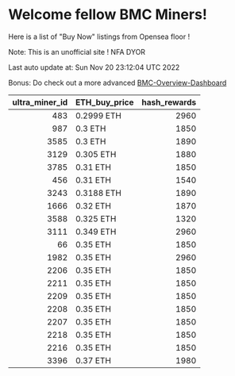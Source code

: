 # Welcome fellow BMC Miners!
Here is a list of "Buy Now" listings from Opensea floor !

Note: This is an unofficial site ! NFA DYOR

Last auto update at: Sun Nov 20 23:12:04 UTC 2022

Bonus: Do check out a more advanced [BMC-Overview-Dashboard](https://dune.com/defifunk/BMC-Overview-Dashboard)


|   ultra_miner_id | ETH_buy_price   |   hash_rewards |
|-----------------:|:----------------|---------------:|
|              483 | 0.2999 ETH      |           2960 |
|              987 | 0.3 ETH         |           1850 |
|             3585 | 0.3 ETH         |           1890 |
|             3129 | 0.305 ETH       |           1880 |
|             3785 | 0.31 ETH        |           1850 |
|              456 | 0.31 ETH        |           1540 |
|             3243 | 0.3188 ETH      |           1890 |
|             1666 | 0.32 ETH        |           1870 |
|             3588 | 0.325 ETH       |           1320 |
|             3111 | 0.349 ETH       |           2960 |
|               66 | 0.35 ETH        |           1850 |
|             1982 | 0.35 ETH        |           2960 |
|             2206 | 0.35 ETH        |           1850 |
|             2211 | 0.35 ETH        |           1850 |
|             2209 | 0.35 ETH        |           1850 |
|             2208 | 0.35 ETH        |           1850 |
|             2207 | 0.35 ETH        |           1850 |
|             2218 | 0.35 ETH        |           1850 |
|             2216 | 0.35 ETH        |           1850 |
|             3396 | 0.37 ETH        |           1980 |